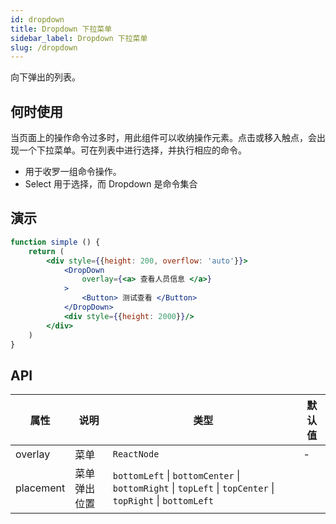 ```yaml
---
id: dropdown
title: Dropdown 下拉菜单
sidebar_label: Dropdown 下拉菜单
slug: /dropdown
---
```


向下弹出的列表。

## 何时使用

当页面上的操作命令过多时，用此组件可以收纳操作元素。点击或移入触点，会出现一个下拉菜单。可在列表中进行选择，并执行相应的命令。

- 用于收罗一组命令操作。
- Select 用于选择，而 Dropdown 是命令集合


## 演示


```jsx live
function simple () {
    return (
        <div style={{height: 200, overflow: 'auto'}}>
            <DropDown
                overlay={<a> 查看人员信息 </a>}
            >
                <Button> 测试查看 </Button>
            </DropDown>
            <div style={{height: 2000}}/>
        </div>
    )
}
```



## API 

| 属性       | 说明      | 类型                   | 默认值
|-----      |------     |------                 |------------
|overlay    |菜单        |`ReactNode`            | -
|placement  |菜单弹出位置 | `bottomLeft` \| `bottomCenter` \| `bottomRight` \| `topLeft` \| `topCenter` \| `topRight` \| `bottomLeft`